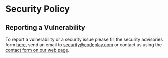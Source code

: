 # Security Policy

## Reporting a Vulnerability

To report a vulnerability or a security issue please fill the security advisories form
[here](../../security/advisories/new),
send an email to security@codeplay.com or contact us using the
[contact form on our web page](https://codeplay.com/company/contact/?q=Report%20Security%20Issue).
